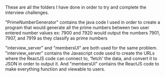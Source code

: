 These are all the folders I have done in order to try and complete the interview challenges.

"PrimeNumberGenerator" contains the java code I used in order to create a program that would generate all the prime numbers between two user entered number values
ex: 7900 and 7920 would output the numbers 7901, 7907, and 7919 as they classify as prime numbers


"interview_server" and "membersUI" are both used for the same problem. "interview_server" contains the Javascript code used to create the URLs where the ReactJS code can connect to, 'fetch' the data, and convert it to JSON in order to output it. And "membersUI" contains the ReactJS code to make everything function and viewable to users.